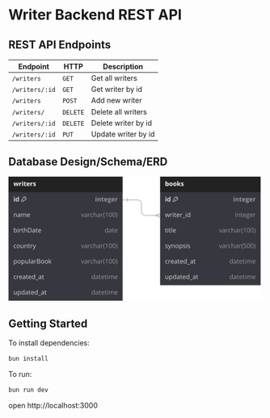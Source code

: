 # Writer Backend REST API

## REST API Endpoints

| Endpoint       | HTTP     | Description         |
| -------------- | -------- | ------------------- |
| `/writers`     | `GET`    | Get all writers     |
| `/writers/:id` | `GET`    | Get writer by id    |
| `/writers`     | `POST`   | Add new writer      |
| `/writers/`    | `DELETE` | Delete all writers  |
| `/writers/:id` | `DELETE` | Delete writer by id |
| `/writers/:id` | `PUT`    | Update writer by id |

## Database Design/Schema/ERD

![ERD](./assets/the-writer-erd.svg)

## Getting Started

To install dependencies:

```sh
bun install
```

To run:

```sh
bun run dev
```

open http://localhost:3000
